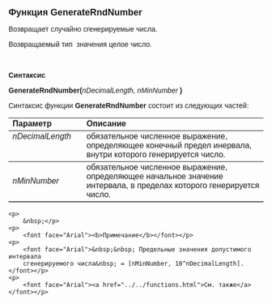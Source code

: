 ﻿<html>
<head>
<title>GenerateRndNumber</title>
    <style type="text/css">
        .style1 {
            font-family: Arial;
        }
        .style2
        {
            height: 30px;
        }
    </style>
</head>

<body>

<p><font size="4" face="Arial"><strong>Функция GenerateRndNumber</strong></font></p>

<p><font face="Arial">Возвращает случайно сгенерируемые числа. </font></p>

<p><font face="Arial">Возвращаемый тип&nbsp; значения целое число.</font></p>
    <p>&nbsp;</p>

<p><font face="Arial"><b>Синтаксис</b></font></p>

<p><span class="style1"><strong>GenerateRndNumber</strong></span><font face="Arial"><strong>(</strong><em>nDecimalLength, nMinNumber
    </em><strong>)</strong></font></p>

<p><font face="Arial">Синтаксис функции <strong>GenerateRndNumber</strong><span class="style1"><strong>
    </strong></span>состоит из следующих частей:</font></p>

<table border="1" cellPadding="5" cols="2" frame="below" rules="rows">
<TBODY>
  <tr vAlign="top">
    <td class="label" width="29%"><font face="Arial"><b>Параметр</b></font></td>
    <td class="label" width="71%"><font face="Arial"><strong>Описание</strong></font></td>
  </tr>
  <tr vAlign="top">
    <td width="29%"><em><font face="Arial">nDecimalLength</font></em></td>
    <td width="71%"><font face="Arial">обязательное численное выражение, определяющее 
        конечный предел инервала, внутри которого генерируется число.</font></td>
  </tr>
    <tr>
    <td width="29%" class="style2"><font face="Arial"><em>nMinNumber</em></font></td>
    <td width="71%" class="style2"><font face="Arial">обязательное численное 
        выражение, определяющее начальное значение интервала, в пределах которого 
        генерируется число.</font></td>
    </tr>
    </table>

    <p>
        &nbsp;</p>
    <p>
        <font face="Arial"><b>Примечание</b></font></p>
    <p>
        <font face="Arial">&nbsp;&nbsp; Предельные значения допустимого интервала 
        сгенерируемого числа&nbsp; = [nMinNumber, 10^nDecimalLength].</font></p>
    <p>
        <font face="Arial"><a href="../../functions.html">См. также</a></font></p>

</body>
</html>
